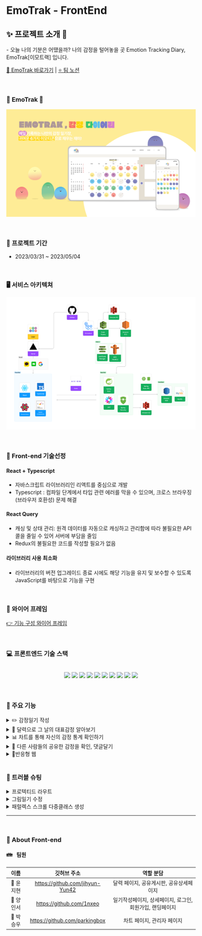 # EmoTrak - FrontEnd

## ✨ 프로젝트 소개 🔮

- 오늘 나의 기분은 어땠을까? 나의 감정을 털어놓을 곳 Emotion Tracking Diary, EmoTrak[이모트랙] 입니다.

[📝 EmoTrak 바로가기](https://emotrak.vercel.app/) | [⭐️ 팀 노션](https://1nxeo.notion.site/4-EmoTrak-0e155b9e771b4c659480f406933151f6)

<br />

### 🧡 EmoTrak 💛

![img](./src/assets/logo/cardNews.webp)

<br />

### 📆 프로젝트 기간

- 2023/03/31 ~ 2023/05/04

<br />

### 🖥️ 서비스 아키텍쳐

![img](./src/assets/logo/archi.webp)

<br />

### 🥕 Front-end 기술선정

#### React + Typescript

- 자바스크립트 라이브러리인 리액트를 중심으로 개발
- Typescript : 컴파일 단계에서 타입 관련 에러를 막을 수 있으며, 크로스 브라우징(브라우저 호환성) 문제 해결

#### React Query

- 캐싱 및 상태 관리: 원격 데이터를 자동으로 캐싱하고 관리함에 따라 불필요한 API 콜을 줄일 수 있어 서버에 부담을 줄임
- Redux의 불필요한 코드를 작성할 필요가 없음

#### 라이브러리 사용 최소화

- 라이브러리의 버전 업그레이드 종료 시에도 해당 기능을 유지 및 보수할 수 있도록 JavaScript를 바탕으로 기능을 구현

<br />

### 🎨 와이어 프레임

[ 👉 기능 구성 와이어 프레임 ](https://www.figma.com/file/Vq54bZUqg8U7OGSPIQbfXd/%ED%95%AD%ED%95%B413%EA%B8%B0-%EC%8B%A4%EC%A0%84%ED%94%84%EB%A1%9C%EC%A0%9D%ED%8A%B8-4%EC%A1%B0?type=design&node-id=0-1&t=fZa6av9Kc6zCeTSE-0)

<br />

### 💻 프론트엔드 기술 스택

<center>
<br/>
<div style="display: inline;">
<img src="https://img.shields.io/badge/react-61DAFB?style=for-the-badge&logo=react&logoColor=white">
<img src="https://img.shields.io/badge/typescript-3178C6?style=for-the-badge&logo=typescript&logoColor=white">
<img src="https://img.shields.io/badge/styled_components-DB7093?style=for-the-badge&logo=styledcomponents&logoColor=white">
<img src="https://img.shields.io/badge/axios-6236FF?style=for-the-badge&logo=axios&logoColor=white">
<img src="https://img.shields.io/badge/reactquery-61DAFB?style=for-the-badge&logo=reactquery&logoColor=FF4154">
</div>

<div style="display: inline;">
<img src="https://img.shields.io/badge/html5-E34F26?style=for-the-badge&logo=html5&logoColor=white">
<img src="https://img.shields.io/badge/css-1572B6?style=for-the-badge&logo=css3&logoColor=white">
<img src="https://img.shields.io/badge/javascript-F7DF1E?style=for-the-badge&logo=javascript&logoColor=black">
</div>

<div style="display: inline;">
<img src="https://img.shields.io/badge/github-181717?style=for-the-badge&logo=github&logoColor=white">
<img src="https://img.shields.io/badge/git-F05032?style=for-the-badge&logo=git&logoColor=white"></div>
</center>
<br>

<br />

### 🔧 주요 기능

<details>

<summary>✏️ 감정일기 작성</summary>

- 그날의 감정을 일기로 작성하고 그림이나, 사진으로 감정을 표현할 수 있음
- 감정 이모티콘과 별점을 선택하여 하루의 기분을 이모티콘과 별점으로 나타낼 수 있음

</details>
<details>
<summary>📆 달력으로 그 날의 대표감정 알아보기</summary>

- 월 별 감정을 기록하여 해당 월 대표감정을 달력에 표시
- 감정 클릭 시 해당 일에 기록된 감정 확인

</details>
<details>
<summary>📊 차트를 통해 자신의 감정 통계 확인하기</summary>

- 월 별 나의 감정별 평균 점수 및 어떤 감정이 많았는지 감정 빈도 확인

</details>
<details>
<summary>👀 다른 사람들의 공유한 감정을 확인, 댓글달기</summary>

- 다른 사람들이 공유한 감정을 확인 하고, 좋아요 및 댓글을 달아서 소통을 할 수 있음
- 부적절한 게시물 또는 댓글을 신고하면 관리자가 모니터링 하여 삭제, 공유해제 가능

</details>
<details>
<summary>📱반응형 웹</summary>

- 반응형 웹 구현으로 모바일이나 태블릿으로도 서비스를 이용할 수 있도록 접근성 높임.

</details>

<br />

### 🔧 트러블 슈팅

<details>
<summary>프로텍티드 라우트</summary>

| 진행 순서 | 내용                                                                                                                                                                                                                                                                                                                                                                                                                                                                               |
| :-------- | :--------------------------------------------------------------------------------------------------------------------------------------------------------------------------------------------------------------------------------------------------------------------------------------------------------------------------------------------------------------------------------------------------------------------------------------------------------------------------------- |
| 😱 문제   | 라우터에서 권한 유무에 따라 페이지 이동 처리를 한번에 해주기 위해 Protected Route 기능을 도입하였는데,<br/> 리프레시 토큰 만료시, 자동으로 로그인 페이지로 넘어가지 않음.<br/>유저피드백 : 로그인 후 달력페이지에서 뒤로가기를 누르면 로그인페이지에 진입이 가능함.                                                                                                                                                                                                                |
| 🤔 원인   | 프로텍티드 라우트 파일의 useEffect의 의존성 배열에 잘못된 값이 들어감.                                                                                                                                                                                                                                                                                                                                                                                                             |
| 😭 시도   | • props로 받아오는 값 변경(page의 isLogin, isPublic 값)<br/>조건을 Router.tsx파일에서 설정해 주는것이 아닌, ProtectedRoute.tsx 파일에서 조건을 설정해주는 것으로<br/>변경하기로 함.<br/>• 프로텍티드 라우트 파일의 useEffect 조건 변경<br/> 의존성배열에 refreshToken 을 넣어줌으로써 로그아웃 시(refreshToken의 값이 변경될 시)ProtectedRoute의<br/>useEffect 내 로직이 실행되도록 변경<br/>useEffect 내의 조건을 모두 if가 아닌 else if로 처리해줌으로써, 조건을 narrowing 해줌. |
| 😄 해결   | public 페이지에 로그인 된 상태로 진입 시, 로그인과 회원가입 페이지에는 진입할 수 없도록 조건 설정해줌. <br/>의존성 배열에 pathname(useLocation을 사용하여 가져온 값)을 추가해주어, 뒤로가기를 연속으로 누르더라도<br/> 접근권한이 없는 페이지에는 접속 불가능.<br/> 페이지 별 useEffect를 걸어주지 않아도 권한이 없는 페이지에는 접근이 불가능해짐.                                                                                                                                |

</details>

<details>
<summary>그림일기 수정</summary>

| 진행 순서 | 내용                                                                                                                                                                                                                                                                                                                                                                                                                                                                                                                                                                                                                       |
| :-------- | :------------------------------------------------------------------------------------------------------------------------------------------------------------------------------------------------------------------------------------------------------------------------------------------------------------------------------------------------------------------------------------------------------------------------------------------------------------------------------------------------------------------------------------------------------------------------------------------------------------------------- |
| 😱 문제   | 그림일기 수정시 canvas 요소에 서버에서 전달해준 S3 버킷 url을 새로운 image 객체를 만들어 저장해준 뒤,<br/> 그 이미지를 그대로 canvas에 그려주는 작업을 하는데, tainted canvas 에러가 발생.                                                                                                                                                                                                                                                                                                                                                                                                                                 |
| 🤔 원인   | 이미지 객체 사용 시 crossOrigin 설정 오류.                                                                                                                                                                                                                                                                                                                                                                                                                                                                                                                                                                                 |
| 😭 시도   | • 이미지 객체 crossOrigin 설정을 해주어야겠다 판단<br/>• anonymous 설정 <br/>⇒ 캐싱된 데이터로 해결되는 것처럼 보였으나 시간이 지나면 여전히 CORS error가 발생하여 근본적으로 해결되지 않음<br/>• 요청 인터셉터의 config에 'Access-Control-Allow-Origin'을 와일드카드(\*)로 설정해주면 해당 에러가 해결될<br/> 것이라고 생각<br/> ⇒ request에서 처리를 해주는 것이 아닌, response 에서 처리를 해주는 부분인 것으로 판단되어, 백엔드와 함께<br/> 트러블 슈팅 시작<br/>• Image 객체의 crossOrigin 설정이 anonymous 이면, same-origin에서의 이미지만 업로드가 가능<br/> 따라서 crossOrigin 설정을 use-credentials로 변경해줌. |
| 😄 해결   | • 프론트에서는 시도부분에 있는 코드와 같이 crossOrigin설정을 변경해주는 것 이외에는 더 처리해줄 것이 없었음<br/>• 백엔드에서 해당 이미지를 CloudFront를 사용하여 헤더에 Access-Control-Allow-Origin을 배포url로<br/>설정해줌으로써,tainted canvas 오류(CORS error)해결                                                                                                                                                                                                                                                                                                                                                     |

</details>

<details>
<summary>패럴렉스 스크롤 다중클래스 생성</summary>

| 진행 순서 | 내용                                                                                                                                                                                                                                                         |
| :-------- | :----------------------------------------------------------------------------------------------------------------------------------------------------------------------------------------------------------------------------------------------------------- |
| 😱 문제   | 패럴럭스 스크롤을 구현하면서, transform: translateX, Y에 의해 이미지 요소의 x,y값이 변경될때 마다<br/> 클래스이름이 새로 생성됨(클래스 폭발). 스크롤 버벅임.<br/>                                                                                            |
| 🤔 원인   | 기술적 의사결정 시 styled-components를 사용하기로 했던 이유이자 장점이었던 것이 트러블로 돌아옴.                                                                                                                                                             |
| 😭 시도   | • className을 각각 설정해주어 css로 처리할까 했으나, 그렇게 되면 styled-components를 사용하는 의미가<br/> 사라진다고 판단하게 되어 해당 사항 적용하지 않기로 함.<br/>• styled-components의 css 속성을 사용하여 해결하고자 했으나, 여전히 같은 문제가 발생함. |
| 😄 해결   | styled-components의 attrs를 이용하여, 스타일드 컴포넌트의 attribute(속성)로 계속 변경하는 값(transform)을<br/>설정해주어, 요소의 x,y값이 번하더라도 className이 새로 생성되지 않도록 처리.                                                                   |

</details>
<hr/>

<br />

### 🌹 About Front-end

#### 👪 &nbsp; 팀원

|   이름    |           깃허브 주소           |                        역할 분담                         |
| :-------: | :-----------------------------: | :------------------------------------------------------: |
| 👑 윤지현 | https://github.com/jihyun-Yun42 |         달력 페이지, 공유게시판, 공유상세페이지          |
| 👧 양인서 |    https://github.com/1nxeo     | 일기작성페이지, 상세페이지, 로그인, 회원가입, 랜딩페이지 |
| 👦 박승우 |  https://github.com/parkingbox  |                차트 페이지, 관리자 페이지                |
